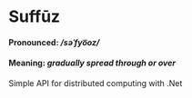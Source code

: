 # Suffūz
#### Pronounced: */səˈfyo͞oz/*
#### Meaning: *gradually spread through or over*
Simple API for distributed computing with .Net
